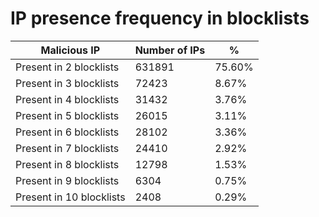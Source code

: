 # IP presence frequency in blocklists
| Malicious IP | Number of IPs | % |
|----|----|----|
| Present in 2 blocklists | 631891 | 75.60% |
| Present in 3 blocklists | 72423 | 8.67% |
| Present in 4 blocklists | 31432 | 3.76% |
| Present in 5 blocklists | 26015 | 3.11% |
| Present in 6 blocklists | 28102 | 3.36% |
| Present in 7 blocklists | 24410 | 2.92% |
| Present in 8 blocklists | 12798 | 1.53% |
| Present in 9 blocklists | 6304 | 0.75% |
| Present in 10 blocklists | 2408 | 0.29% |
